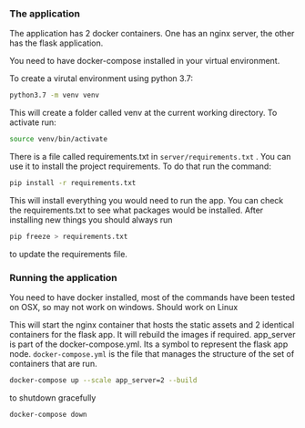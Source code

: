### The application ###

The application has 2 docker containers.
One has an nginx server, the other has the flask application.

You need to have docker-compose installed in your virtual environment.

To create a virutal environment using python 3.7:

```bash
python3.7 -m venv venv
```

This will create a folder called venv at the current working directory.
To activate run:

```bash
source venv/bin/activate
```

There is a file called requirements.txt in ```server/requirements.txt``` . You can use it to install the project requirements.
To do that run the command:

```bash
pip install -r requirements.txt
```

This will install everything you would need to run the app. You can check the requirements.txt to see what packages would be installed.
After installing new things you should always run

```bash
pip freeze > requirements.txt
```

to update the requirements file.


### Running the application ###

You need to have docker installed, most of the commands have been tested on OSX, so may not work on windows.
Should work on Linux

This will start the nginx container that hosts the static assets and 2 identical containers for the flask app.
It will rebuild the images if required. app_server is part of the docker-compose.yml. Its a symbol to represent the flask app node.
```docker-compose.yml``` is the file that manages the structure of the set of containers that are run.

```bash
docker-compose up --scale app_server=2 --build
```

to shutdown gracefully

```bash
docker-compose down
```
